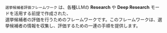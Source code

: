 `選挙候補者評価フレームワーク` は、各種LLMの **Research** や **Deep Research** モードを活用する前提で作成された、  
選挙候補者の評価を行うためのフレームワークです。このフレームワークは、選挙候補者の情報を収集し、評価するための一連の手順を提供します。
